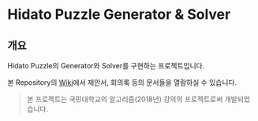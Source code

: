 # Hidato Puzzle Generator & Solver

## 개요

Hidato Puzzle의 Generator와 Solver를 구현하는 프로젝트입니다.

본 Repository의 [Wiki](https://github.com/harrydrippin/HidatoGeneratorSolver/wiki)에서 제안서, 회의록 등의 문서들을 열람하실 수 있습니다.

> 본 프로젝트는 국민대학교의 알고리즘(2018년) 강의의 프로젝트로써 개발되었습니다.
